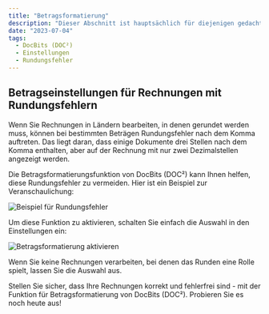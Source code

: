 ```yaml
---
title: "Betragsformatierung"
description: "Dieser Abschnitt ist hauptsächlich für diejenigen gedacht, die Rechnungen von Ländern verarbeiten, bei denen das Runden eine Rolle spielt, da einige Dokumente Rundungsfehler nach dem Dezimalpunkt in bestimmten Beträgen enthalten, da diese ursprünglich drei Stellen hatten, aber auf der Rechnung nur mit zwei Dezimalstellen angezeigt werden."
date: "2023-07-04"
tags:
  - DocBits (DOC²)
  - Einstellungen
  - Rundungsfehler
---
```


## Betragseinstellungen für Rechnungen mit Rundungsfehlern

Wenn Sie Rechnungen in Ländern bearbeiten, in denen gerundet werden muss, können bei bestimmten Beträgen Rundungsfehler nach dem Komma auftreten. Das liegt daran, dass einige Dokumente drei Stellen nach dem Komma enthalten, aber auf der Rechnung mit nur zwei Dezimalstellen angezeigt werden.

Die Betragsformatierungsfunktion von DocBits (DOC²) kann Ihnen helfen, diese Rundungsfehler zu vermeiden. Hier ist ein Beispiel zur Veranschaulichung:

![Beispiel für Rundungsfehler](/_images/docbits/einstellungen/klassifizierung-und-extraktion/Betragsformatierung-Beispiel-für-Rundungsfehler.png)

Um diese Funktion zu aktivieren, schalten Sie einfach die Auswahl in den Einstellungen ein:

![Betragsformatierung aktivieren](/_images/docbits/einstellungen/klassifizierung-und-extraktion/Betragsformatierung-aktivieren.png)


Wenn Sie keine Rechnungen verarbeiten, bei denen das Runden eine Rolle spielt, lassen Sie die Auswahl aus.


Stellen Sie sicher, dass Ihre Rechnungen korrekt und fehlerfrei sind - mit der Funktion für Betragsformatierung von DocBits (DOC²). Probieren Sie es noch heute aus!
